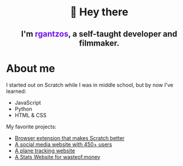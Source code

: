 
<div align=center>
  <h1>👋 Hey there</h1>
  <h2>I'm <span style="color: #700cf2;">rgantzos</span>, a self-taught developer and filmmaker.</h2>
</div>
<h1>About me</h1>
  <p>I started out on Scratch while I was in middle school, but by now I've learned:</p>
  <ul>
  <li>JavaScript</li>
  <li>Python</li>
  <li>HTML & CSS</li>
  </ul>
<p>My favorite projects:</p>
  <ul>
     <li><a href="https://github.com/STForScratch/ScratchTools">Browser extension that makes Scratch better</a></li>
     <li><a href="https://postlit.dev">A social media website with 450+ users</a></li>
     <li><a href="https://github.com/rgantzos/getPlane">A plane tracking website</a></li>
     <li><a href="https://github.com/rgantzos/wasteof.stats">A Stats Website for wasteof.money</a></li>
  </ul>

